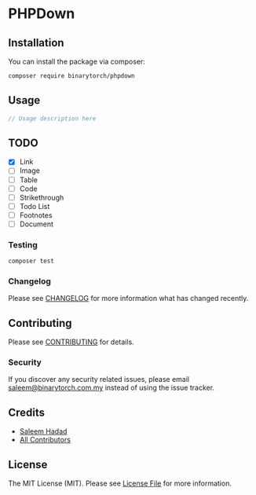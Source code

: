 # PHPDown

## Installation

You can install the package via composer:

```bash
composer require binarytorch/phpdown
```

## Usage

``` php
// Usage description here
```

## TODO

- [x] Link
- [ ] Image
- [ ] Table
- [ ] Code
- [ ] Strikethrough
- [ ] Todo List
- [ ] Footnotes
- [ ] Document

### Testing

``` bash
composer test
```

### Changelog

Please see [CHANGELOG](CHANGELOG.md) for more information what has changed recently.

## Contributing

Please see [CONTRIBUTING](CONTRIBUTING.md) for details.

### Security

If you discover any security related issues, please email saleem@binarytorch.com.my instead of using the issue tracker.

## Credits

- [Saleem Hadad](https://github.com/saleem-hadad)
- [All Contributors](../../contributors)

## License

The MIT License (MIT). Please see [License File](LICENSE.md) for more information.